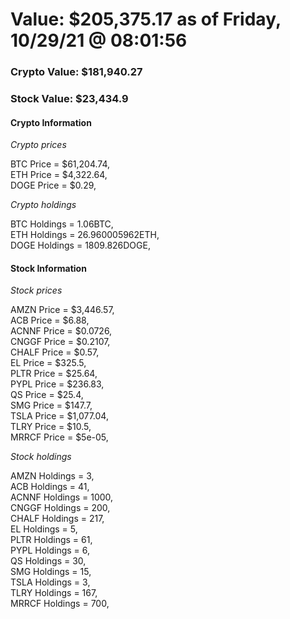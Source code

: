 # Value: $205,375.17 as of Friday, 10/29/21 @ 08:01:56 

### Crypto Value: $181,940.27

### Stock Value: $23,434.9

#### Crypto Information 
*Crypto prices* 

BTC Price = $61,204.74,  
ETH Price = $4,322.64,  
DOGE Price = $0.29,  


*Crypto holdings* 

BTC Holdings = 1.06BTC,  
ETH Holdings = 26.960005962ETH,  
DOGE Holdings = 1809.826DOGE,  


#### Stock Information 

*Stock prices* 

AMZN Price = $3,446.57,  
ACB Price = $6.88,  
ACNNF Price = $0.0726,  
CNGGF Price = $0.2107,  
CHALF Price = $0.57,  
EL Price = $325.5,  
PLTR Price = $25.64,  
PYPL Price = $236.83,  
QS Price = $25.4,  
SMG Price = $147.7,  
TSLA Price = $1,077.04,  
TLRY Price = $10.5,  
MRRCF Price = $5e-05,  


*Stock holdings* 

AMZN Holdings = 3,  
ACB Holdings = 41,  
ACNNF Holdings = 1000,  
CNGGF Holdings = 200,  
CHALF Holdings = 217,  
EL Holdings = 5,  
PLTR Holdings = 61,  
PYPL Holdings = 6,  
QS Holdings = 30,  
SMG Holdings = 15,  
TSLA Holdings = 3,  
TLRY Holdings = 167,  
MRRCF Holdings = 700,  


